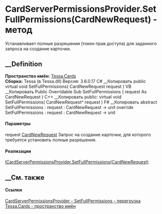 # CardServerPermissionsProvider.SetFullPermissions(CardNewRequest) - метод
Устанавливает полные разрешения (токен прав доступа) для заданного запроса на
создание карточки.
##  __Definition
 **Пространство имён:** [Tessa.Cards](N_Tessa_Cards.htm)  
 **Сборка:** Tessa (в Tessa.dll) Версия: 3.6.0.17
C# __Копировать
     public virtual void SetFullPermissions(
    	CardNewRequest request
    )
VB __Копировать
     Public Overridable Sub SetFullPermissions ( 
    	request As CardNewRequest
    )
C++ __Копировать
     public:
    virtual void SetFullPermissions(
    	CardNewRequest^ request
    )
F# __Копировать
     abstract SetFullPermissions : 
            request : CardNewRequest -> unit 
    override SetFullPermissions : 
            request : CardNewRequest -> unit 
#### Параметры
request [CardNewRequest](T_Tessa_Cards_CardNewRequest.htm)
    Запрос на создание карточки, для которого требуется установить полные разрешения.
#### Реализации
[ICardServerPermissionsProvider.SetFullPermissions(CardNewRequest)](M_Tessa_Cards_ICardServerPermissionsProvider_SetFullPermissions_4.htm)  
##  __См. также
#### Ссылки
[CardServerPermissionsProvider -
](T_Tessa_Cards_CardServerPermissionsProvider.htm)
[SetFullPermissions -
перегрузка](Overload_Tessa_Cards_CardServerPermissionsProvider_SetFullPermissions.htm)
[Tessa.Cards - пространство имён](N_Tessa_Cards.htm)

